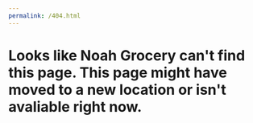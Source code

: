 ```yaml
---
permalink: /404.html
---
```

<h1>
Looks like Noah Grocery can't find this page. This page might have moved to a new location or isn't avaliable right now.
</h1>
